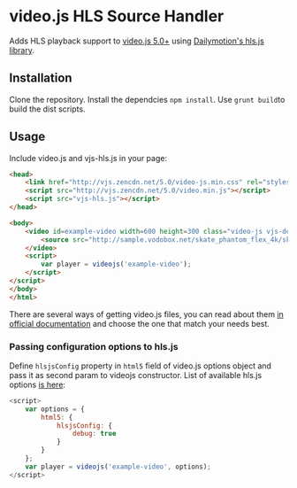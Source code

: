 # video.js HLS Source Handler

Adds HLS playback support to [video.js 5.0+](https://github.com/videojs/video.js) using [Dailymotion's hls.js library](https://github.com/dailymotion/hls.js).

## Installation

Clone the repository. 
Install the dependcies `npm install`.
Use `grunt build`to build the dist scripts.

## Usage

Include video.js and vjs-hls.js in your page:

```html
<head>
    <link href="http://vjs.zencdn.net/5.0/video-js.min.css" rel="stylesheet">
    <script src="http://vjs.zencdn.net/5.0/video.min.js"></script>
    <script src="vjs-hls.js"></script>
</head>

<body>
    <video id=example-video width=600 height=300 class="video-js vjs-default-skin" controls>
        <source src="http://sample.vodobox.net/skate_phantom_flex_4k/skate_phantom_flex_4k.m3u8" type="application/x-mpegURL">
    </video>
    <script>
        var player = videojs('example-video');
    </script>
</script>
</body>
</html>
```

There are several ways of getting video.js files, you can read about them [in official documentation](http://videojs.com/getting-started/) and choose the one that match your needs best.

### Passing configuration options to hls.js

Define `hlsjsConfig` property in `html5` field of video.js options object and pass it as second param to videojs constructor. List of available hls.js options [is here](https://github.com/dailymotion/hls.js/blob/master/API.md#fine-tuning):

```javascript
<script>
    var options = {
        html5: {
            hlsjsConfig: {
                debug: true
            }
        }
    };
    var player = videojs('example-video', options);
</script>
```
